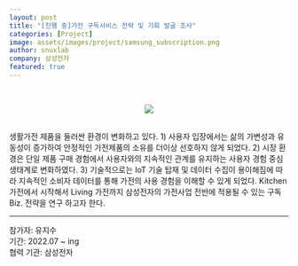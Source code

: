 ```yaml
---
layout: post
title: "[진행 중]가전 구독서비스 전략 및 기회 발굴 조사"
categories: [Project]
image: assets/images/project/samsung_subscription.png
author: snuxlab
company: 삼성전자
featured: true
---
```


<p>
<br>
<p align="center"><img src="{{site.baseurl}}/assets/images/project/samsung_subscription.png"></p>
<br>
생활가전 제품을 둘러싼 환경이 변화하고 있다. 1) 사용자 입장에서는 삶의 가변성과 유동성이 증가하여 안정적인 가전제품의 소유를 더이상 선호하지 않게 되었다. 2) 시장 환경은 단일 제품 구매 경험에서 사용자와의 지속적인 관계를 유지하는 사용자 경험 중심 생태계로 변화하였다. 3) 기술적으로는 IoT 기술 탑재 및 데이터 수집이 용이해짐에 따라 지속적인 소비자 데이터를 통해 가전의 사용 경험을 이해할 수 있게 되었다. Kitchen 가전에서 시작해서 Living 가전까지 삼성전자의 가전사업 전반에 적용될 수 있는 구독 Biz. 전략을 연구 하고자 한다.
<br>
</p>

<hr>
참가자: 유지수 <br>
기간: 2022.07 ~ ing<br>
협력 기관: 삼성전자
